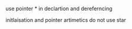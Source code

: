 use pointer * in declartion and dereferncing


initlaisation and pointer artimetics do not use star
